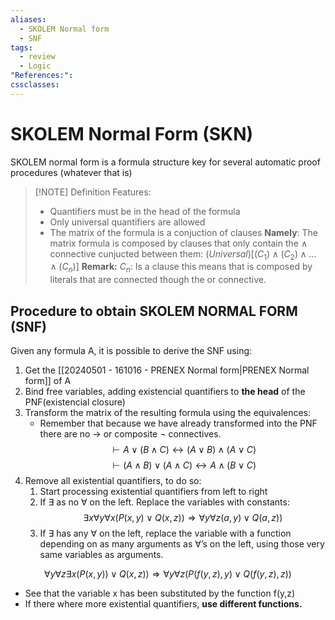 ```yaml
---
aliases:
  - SKOLEM Normal form
  - SNF
tags:
  - review
  - Logic
"References:": 
cssclasses:
---
```

# SKOLEM Normal Form (SKN)
SKOLEM normal form is a formula structure key for several automatic proof procedures (whatever that is)

> [!NOTE] Definition
> Features: 
> + Quantifiers must be in the head of the formula
> + Only universal quantifiers are allowed
> + The matrix of the formula is a conjuction of clauses 
> 	**Namely**: 
> 	The matrix formula is composed by clauses that only contain the $\land$ connective cunjucted between them: $(Universal)[(C_1)\land(C_2)\land…\land (C_n)]$
> 	**Remark:**
> 	$C_n$: Is a clause this means that is composed by literals that are connected though the or connective.
> 	
> 	
> 	

## Procedure to obtain SKOLEM NORMAL FORM (SNF)
Given any formula A, it is possible to derive the SNF using:
1. Get the [[20240501 - 161016 - PRENEX Normal form|PRENEX Normal form]] of A
2. Bind free variables, adding existencial quantifiers to **the head** of the PNF(existencial closure)
3. Transform the matrix of the resulting formula using the equivalences: 
	+ Remember that because we have already transformed into the PNF there are no $\rightarrow$ or composite $\lnot$ connectives.
$$
	\vdash A\lor(B\land C)\leftrightarrow(A\lor B)\land (A\lor C)
$$
$$
\vdash(A\land B)\lor(A\land C)\leftrightarrow A\land(B\lor C)
$$
4. Remove all existential quantifiers, to do so: 
	1. Start processing existential quantifiers from left to right
	2. If $\exists$ as no $\forall$ on the left. Replace the variables with constants: 
		$$
			\exists x \forall y \forall x(P(x,y)\lor Q(x,z)) \Rightarrow \forall y \forall z(a,y) \lor Q(a,z))
	$$
	3. If $\exists$ has any $\forall$ on the left, replace the variable with a function depending on as many arguments as $\forall$’s on the left, using those very same variables as arguments.

$$
\forall y\forall z\exists x(P(x,y)) \lor Q(x,z)) \Rightarrow \forall y \forall z (P(f(y,z), y ) \lor Q(f(y,z),z))
$$
+ See that the variable x has been substituted by the function f(y,z)
+ If there where more existential quantifiers, **use different functions.** 

